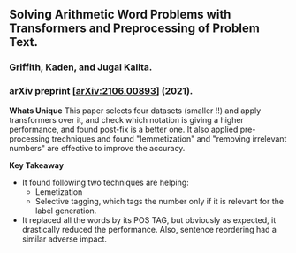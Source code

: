 ## Solving Arithmetic Word Problems with Transformers and Preprocessing of Problem Text.
### Griffith, Kaden, and Jugal Kalita.
### arXiv preprint [[arXiv:2106.00893](https://arxiv.org/pdf/2106.00893.pdf)] (2021).

**Whats Unique**
This paper selects four datasets (smaller !!) and apply transformers over it, and check which notation is giving a higher performance, and found post-fix is a better one. It also applied pre-processing trechniques and found "lemmetization" and "removing irrelevant numbers" are effective to improve the accuracy.

**Key Takeaway**
* It found following two techniques are helping:
    * Lemetization
    * Selective tagging, which tags the number only if it is relevant for the label generation.
* It replaced all the words by its POS TAG, but obviously as expected, it drastically reduced the performance. Also, sentence reordering had a similar adverse impact.